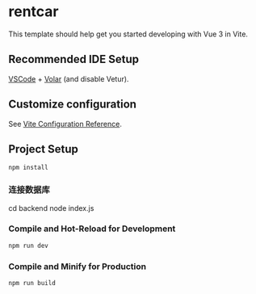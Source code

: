 # rentcar

This template should help get you started developing with Vue 3 in Vite.

## Recommended IDE Setup

[VSCode](https://code.visualstudio.com/) + [Volar](https://marketplace.visualstudio.com/items?itemName=Vue.volar) (and disable Vetur).

## Customize configuration

See [Vite Configuration Reference](https://vite.dev/config/).

## Project Setup

```sh
npm install

```
### 连接数据库
cd backend
node index.js

### Compile and Hot-Reload for Development

```sh
npm run dev
```

### Compile and Minify for Production

```sh
npm run build
```
